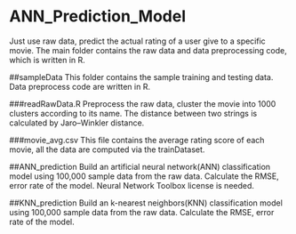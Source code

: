 # ANN_Prediction_Model
Just use raw data, predict the actual rating of a user give to a specific movie.
The main folder contains the raw data and data preprocessing code, which is written in R.

##sampleData
This folder contains the sample training and testing data. Data preprocess code are written in R.

###readRawData.R
Preprocess the raw data, cluster the movie into 1000 clusters according to its name. The distance between two strings is calculated by Jaro–Winkler distance.

###movie_avg.csv
This file contains the average rating score of each movie, all the data are computed via the trainDataset.


##ANN_prediction
Build an artificial neural network(ANN) classification model using 100,000 sample data from the raw data. Calculate the RMSE, error rate of the model. Neural Network Toolbox license is needed.

##KNN_prediction
Build an k-nearest neighbors(KNN) classification model using 100,000 sample data from the raw data. Calculate the RMSE, error rate of the model.

